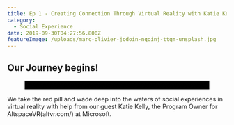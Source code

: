 ```yaml
---
title: Ep 1 - Creating Connection Through Virtual Reality with Katie Kelly
category:
  - Social Experience
date: 2019-09-30T04:27:56.800Z
featureImage: /uploads/marc-olivier-jodoin-nqoinj-ttqm-unsplash.jpg
---
```

## Our Journey begins!

<figure class="video_container"><video width="100%" height="20" scrolling="no" frameborder="no" allow="autoplay" src="https://w.soundcloud.com/player/?url=https%3A//api.soundcloud.com/tracks/644935644%3Fsecret_token%3Ds-CS5K0&color=%23ff5500&inverse=false&auto_play=false&show_user=true"></video></figure>

We take the red pill and wade deep into the waters of social experiences in virtual reality with help from our guest Katie Kelly, the Program Owner for AltspaceVR(altvr.com/) at Microsoft.
